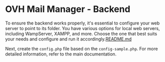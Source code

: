 # OVH Mail Manager - Backend

To ensure the backend works properly, it's essential to configure your web server to point to its folder. You have
various options for local web servers, including WampServer, XAMPP, and more. Choose the one that best suits your needs
and configure and run it accordingly.[README.md](..%2F..%2FREADME.md)

Next, create the `config.php` file based on the `config-sample.php`. For more detailed information, refer to the
main documentation.